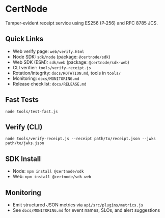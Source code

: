 # CertNode

Tamper‑evident receipt service using ES256 (P‑256) and RFC 8785 JCS.

## Quick Links
- Web verify page: `web/verify.html`
- Node SDK: `sdk/node` (package: `@certnode/sdk`)
- Web SDK (ESM): `sdk/web` (package: `@certnode/sdk-web`)
- CLI verifier: `tools/verify-receipt.js`
- Rotation/integrity: `docs/ROTATION.md`, tools in `tools/`
- Monitoring: `docs/MONITORING.md`
- Release checklist: `docs/RELEASE.md`

## Fast Tests
```
node tools/test-fast.js
```

## Verify (CLI)
```
node tools/verify-receipt.js --receipt path/to/receipt.json --jwks path/to/jwks.json
```

## SDK Install
- Node: `npm install @certnode/sdk`
- Web:  `npm install @certnode/sdk-web`

## Monitoring
- Emit structured JSON metrics via `api/src/plugins/metrics.js`
- See `docs/MONITORING.md` for event names, SLOs, and alert suggestions

